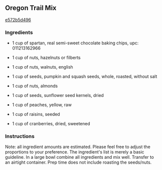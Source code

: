 ## Oregon Trail Mix

[e572b5d496](http://www.food.com/recipe/oregon-trail-mix-379502)

### Ingredients

 - 1 cup of spartan, real semi-sweet chocolate baking chips, upc: 011213162966

 - 1 cup of nuts, hazelnuts or filberts

 - 1 cup of nuts, walnuts, english

 - 1 cup of seeds, pumpkin and squash seeds, whole, roasted, without salt

 - 1 cup of nuts, almonds

 - 1 cup of seeds, sunflower seed kernels, dried

 - 1 cup of peaches, yellow, raw

 - 1 cup of raisins, seeded

 - 1 cup of cranberries, dried, sweetened

### Instructions

Note: all ingredient amounts are estimated. Please feel free to adjust the proportions to your preference. The ingredient's list is merely a basic guideline. In a large bowl combine all ingredients and mix well. Transfer to an airtight container. Prep time does not include roasting the seeds/nuts.
